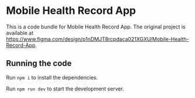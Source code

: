
  # Mobile Health Record App

  This is a code bundle for Mobile Health Record App. The original project is available at https://www.figma.com/design/p1nDMJT8rcpdaca021XGXU/Mobile-Health-Record-App.

  ## Running the code

  Run `npm i` to install the dependencies.

  Run `npm run dev` to start the development server.
  
